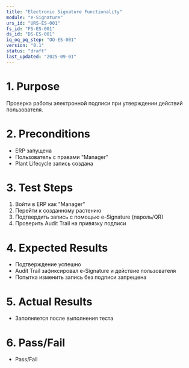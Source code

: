 ```yaml
---
title: "Electronic Signature Functionality"
module: "e-Signature"
urs_id: "URS-ES-001"
fs_id: "FS-ES-001"
ds_id: "DS-ES-001"
iq_oq_pq_step: "OQ-ES-001"
version: "0.1"
status: "draft"
last_updated: "2025-09-01"
---
```


# 1. Purpose

Проверка работы электронной подписи при утверждении действий пользователя.

# 2. Preconditions

- ERP запущена
- Пользователь с правами "Manager"
- Plant Lifecycle запись создана

# 3. Test Steps

1. Войти в ERP как "Manager"
2. Перейти к созданному растению
3. Подтвердить запись с помощью e-Signature (пароль/QR)
4. Проверить Audit Trail на привязку подписи

# 4. Expected Results

- Подтверждение успешно
- Audit Trail зафиксировал e-Signature и действие пользователя
- Попытка изменить запись без подписи запрещена

# 5. Actual Results

- Заполняется после выполнения теста

# 6. Pass/Fail

- Pass/Fail
